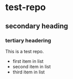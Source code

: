 # test-repo
## secondary heading
### tertiary headering
This is a test repo.
* first item in list
* second item in list
* third item in list
